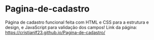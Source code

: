 # Pagina-de-cadastro
Página de cadastro funcional feita com HTML e CSS para a estrutura e design, e JavaScript para validação dos campos!
Link da página: https://cristianlf23.github.io/Pagina-de-cadastro/

